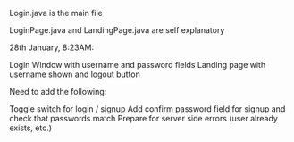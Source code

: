 Login.java is the main file

LoginPage.java and LandingPage.java are self explanatory

28th January, 8:23AM:

Login Window with username and password fields
Landing page with username shown and logout button

Need to add the following:

Toggle switch for login / signup
Add confirm password field for signup and check that passwords match
Prepare for server side errors (user already exists, etc.)
